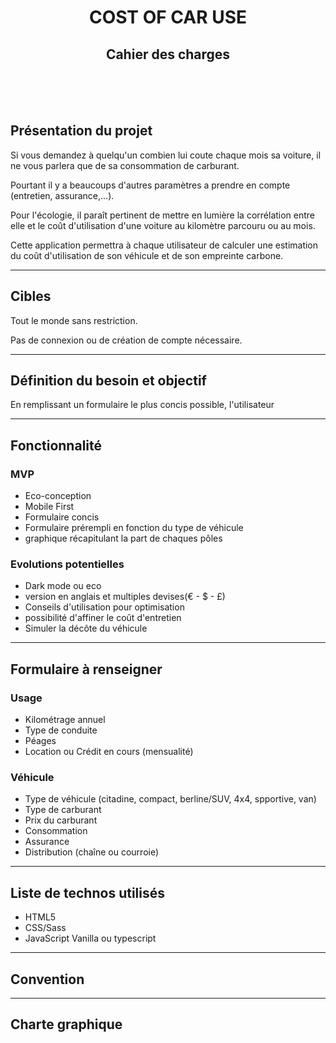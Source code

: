 <h1 align=center>COST OF CAR USE</h1>
<h2 align=center>Cahier des charges</h2>
<br>
<br>
<br>
<section>
    <h2>Présentation du projet</h2>
    <p>Si vous demandez à quelqu'un combien lui coute chaque mois sa voiture, il ne vous parlera que de sa consommation de carburant.</p>
    <p>Pourtant il y a beaucoups d'autres paramètres a prendre en compte (entretien, assurance,...).</p>
    <p>Pour l'écologie, il paraît pertinent de mettre en lumière la corrélation entre elle et le coût d'utilisation d'une voiture au kilomètre parcouru ou au mois.</p>
    <p>Cette application permettra à chaque utilisateur de calculer une estimation du coût d'utilisation de son véhicule et de son empreinte carbone.</p>
</section>
<hr>
<section>
    <h2>Cibles</h2>
    <p>Tout le monde sans restriction.</p>
    <p>Pas de connexion ou de création de compte nécessaire.</p>
</section>
<hr>
<section>
    <h2>Définition du besoin et objectif</h2>
    <p>En remplissant un formulaire le plus concis possible, l'utilisateur </p>
</section>
<hr>
<section>
    <h2>Fonctionnalité</h2>
    <h3>MVP</h3>
    <ul>
        <li>Eco-conception</li>
        <li>Mobile First</li>
        <li>Formulaire concis</li>
        <li>Formulaire prérempli en fonction du type de véhicule</li>
        <li>graphique récapitulant la part de chaques pôles</li>
    </ul>
    <h3>Evolutions potentielles</h3>
    <ul>
        <li>Dark mode ou eco</li>
        <li>version en anglais et multiples devises(€ - $ - £)</li>
        <li>Conseils d'utilisation pour optimisation</li>
        <li>possibilité d'affiner le coût d'entretien</li>
        <li>Simuler la décôte du véhicule</li>
    </ul>
</section>
<hr>
<section>
    <h2>Formulaire à renseigner</h2>
    <h3>Usage</h3>
    <ul>
        <li>Kilométrage annuel</li>
        <li>Type de conduite</li>
        <li>Péages</li>
        <li>Location ou Crédit en cours (mensualité)</li>
    </ul>
    <h3>Véhicule</h3>
    <ul>
        <li>Type de véhicule (citadine, compact, berline/SUV, 4x4, spportive, van)</li>
        <li>Type de carburant</li>
        <li>Prix du carburant</li>
        <li>Consommation</li>
        <li>Assurance</li>
        <li>Distribution (chaîne ou courroie)</li>
    </ul>
</section>
<hr>
<section>
    <h2>Liste de technos utilisés</h2>
    <ul>
        <li>HTML5</li>
        <li>CSS/Sass</li>
        <li>JavaScript Vanilla ou typescript</li>
    </ul>
</section>
<hr>
<section>
    <h2>Convention</h2>
</section>
<hr>
<section>
    <h2>Charte graphique</h2>
</section>